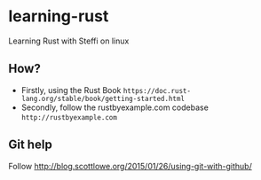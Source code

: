 # learning-rust
Learning Rust with Steffi on linux

## How?
* Firstly, using the Rust Book `https://doc.rust-lang.org/stable/book/getting-started.html`
* Secondly, follow the rustbyexample.com codebase `http://rustbyexample.com`

## Git help
Follow http://blog.scottlowe.org/2015/01/26/using-git-with-github/

